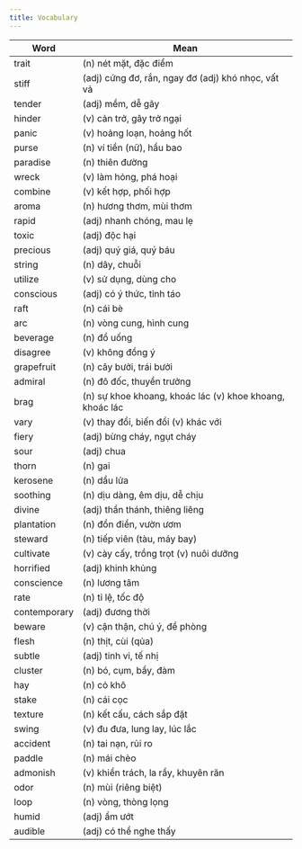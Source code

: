 ```yaml
---
title: Vocabulary
---
```


| Word | Mean |
|------|------|
| trait | (n) nét mặt, đặc điểm |
| stiff | (adj) cứng đơ, rắn, ngay đơ (adj) khó nhọc, vất vả  |
| tender | (adj) mềm, dễ gãy |
| hinder | (v) cản trở, gây trở ngại |
| panic | (v) hoảng loạn, hoảng hốt |
| purse | (n) ví tiền (nữ), hầu bao |
| paradise | (n) thiên đường |
| wreck | (v) làm hỏng, phá hoại |
| combine | (v) kết hợp, phối hợp |
| aroma | (n) hương thơm, mùi thơm |
| rapid | (adj) nhanh chóng, mau lẹ |
| toxic | (adj) độc hại |
| precious | (adj) quý giá, quý báu |
| string | (n) dây, chuỗi<br> |
| utilize | (v) sử dụng, dùng cho |
| conscious | (adj) có ý thức, tỉnh táo |
| raft | (n) cái bè |
| arc | (n) vòng cung, hình cung |
| beverage | (n) đồ uống |
| disagree | (v) không đồng ý |
| grapefruit | (n) cây bưởi, trái bưởi |
| admiral | (n) đô đốc, thuyền trưởng |
| brag | (n) sự khoe khoang, khoác lác (v) khoe khoang, khoác lác  |
| vary |  (v) thay đổi, biến đổi (v) khác với |
| fiery | (adj) bừng cháy, ngụt cháy |
| sour | (adj) chua |
| thorn | (n) gai |
| kerosene | (n) dầu lửa |
| soothing | (n) dịu dàng, êm dịu, dễ chịu |
| divine | (adj) thần thánh, thiêng liêng |
| plantation | (n) đồn điền, vườn ươm |
| steward | (n) tiếp viên (tàu, máy bay) |
| cultivate | (v) cày cấy, trồng trọt (v) nuôi dưỡng  |
| horrified | (adj) khinh khủng |
| conscience | (n) lương tâm |
| rate | (n) tỉ lệ, tốc độ |
| contemporary | (adj) đương thời |
| beware | (v) cận thận, chú ý, đề phòng |
| flesh | (n) thịt, cùi (qủa) |
| subtle | (adj) tinh vi, tế nhị |
| cluster | (n) bó, cụm, bầy, đàm |
| hay | (n) cỏ khô |
| stake | (n) cái cọc |
| texture | (n) kết cấu, cách sắp đặt |
| swing | (v) đu đưa, lung lay, lúc lắc |
| accident | (n) tai nạn, rủi ro |
| paddle | (n) mái chèo |
| admonish | (v) khiển trách, la rầy, khuyên răn |
| odor | (n) mùi (riêng biệt) |
| loop | (n) vòng, thòng lọng |
| humid | (adj) ẩm ướt |
| audible | (adj) có thể nghe thấy |